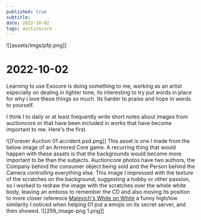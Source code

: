 ```yaml
---
published: true
subtitle: 
date: 2022-10-02
tags: auctioncore
---
```

![[assets/imgs/pfp.png]]
# 2022-10-02

Learning to use Exocore is doing something to me, working as an artist especially on dealing in lighter tone, its interesting to try put words in place for why i love these things so much. Its harder to praise and hope in words to yourself.

I think I to daily or at least frequently write short notes about images from auctioncore or that have been included in works that have become important to me. Here's the first.

![[Forever Auction 01 accident.psd.png]]
This asset is one I made from the below image of an Armored Core game. A recurring thing that would happen with these assets is that the backgrounds would become more important to be than the subjects. Auctioncore photos have two authors, the Company behind the consumer object being sold and the Person behind the Camera controlling everything else. This image I impressed with the texture of the scratches on the background, suggesting a hobby or other passion, so i worked to redraw the image with the scratches over the whole white body, leaving an emboss to remember the CD and also moving its position to more closer reference [Malevich's White on White](https://en.wikipedia.org/wiki/White_on_White) a funny high/low similarity I noticed when helping 01 put a emojis on its secret server, and then showed.
![[259_image-png 1.png]]